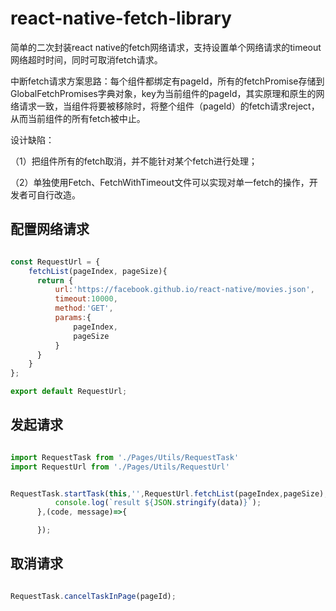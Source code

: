 # react-native-fetch-library
简单的二次封装react native的fetch网络请求，支持设置单个网络请求的timeout网络超时时间，同时可取消fetch请求。

中断fetch请求方案思路：每个组件都绑定有pageId，所有的fetchPromise存储到GlobalFetchPromises字典对象，key为当前组件的pageId，其实原理和原生的网络请求一致，当组件将要被移除时，将整个组件（pageId）的fetch请求reject，从而当前组件的所有fetch被中止。

设计缺陷：

（1）把组件所有的fetch取消，并不能针对某个fetch进行处理；
 
（2）单独使用Fetch、FetchWithTimeout文件可以实现对单一fetch的操作，开发者可自行改造。



## 配置网络请求

```javascript

const RequestUrl = {
    fetchList(pageIndex, pageSize){
      return {
          url:'https://facebook.github.io/react-native/movies.json',
          timeout:10000,
          method:'GET',
          params:{
              pageIndex,
              pageSize
          }
      }
    }
};

export default RequestUrl;

```


## 发起请求

```javascript

import RequestTask from './Pages/Utils/RequestTask'
import RequestUrl from './Pages/Utils/RequestUrl'


RequestTask.startTask(this,'',RequestUrl.fetchList(pageIndex,pageSize), true,true,(data)=>{
          console.log(`result ${JSON.stringify(data)}`);
      },(code, message)=>{

      });

```


## 取消请求

```javascript

RequestTask.cancelTaskInPage(pageId);

```
